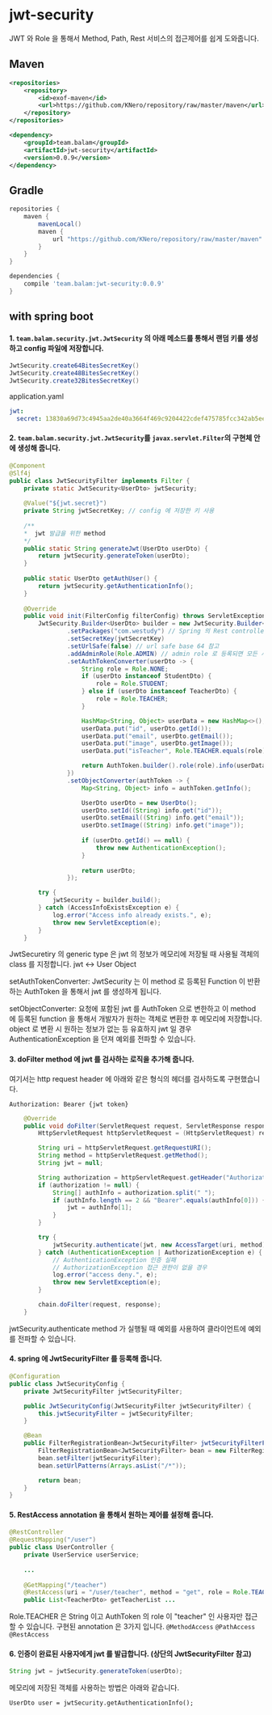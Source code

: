 # jwt-security
JWT 와 Role 을 통해서 Method, Path, Rest 서비스의 접근제어를 쉽게 도와줍니다.

## Maven
```xml
<repositories>
    <repository>
        <id>exof-maven</id>
        <url>https://github.com/KNero/repository/raw/master/maven</url>
    </repository>
</repositories>
```
```xml
<dependency>
    <groupId>team.balam</groupId>
    <artifactId>jwt-security</artifactId>
    <version>0.0.9</version>
</dependency>
```
## Gradle
```gradle
repositories {
    maven {
        mavenLocal()
        maven {
            url "https://github.com/KNero/repository/raw/master/maven"
        }
    }
}
```
```gradle
dependencies {
    compile 'team.balam:jwt-security:0.0.9'
}
```

## with spring boot
#### 1. ```team.balam.security.jwt.JwtSecurity``` 의 아래 메소드를 통해서 랜덤 키를 생성하고 config 파일에 저장합니다.

```java
JwtSecurity.create64BitesSecretKey()
JwtSecurity.create48BitesSecretKey()
JwtSecurity.create32BitesSecretKey()
```

application.yaml
```yaml
jwt:
  secret: 13830a69d73c4945aa2de40a3664f469c9204422cdef475785fcc342ab5eee0f
```

#### 2. ```team.balam.security.jwt.JwtSecurity```를 ```javax.servlet.Filter```의 구현체 안에 생성해 줍니다.
```java
@Component
@Slf4j
public class JwtSecurityFilter implements Filter {
    private static JwtSecurity<UserDto> jwtSecurity;
    
    @Value("${jwt.secret}")
    private String jwtSecretKey; // config 에 저장한 키 사용
    
    /**
    *  jwt 발급을 위한 method
    */
    public static String generateJwt(UserDto userDto) {
        return jwtSecurity.generateToken(userDto); 
    }
    
    public static UserDto getAuthUser() {
        return jwtSecurity.getAuthenticationInfo();
    }
    
    @Override
    public void init(FilterConfig filterConfig) throws ServletException {
        JwtSecurity.Builder<UserDto> builder = new JwtSecurity.Builder<UserDto>()
                .setPackages("com.westudy") // Spring 의 Rest controller 들이 있는 패키지의 prefix
                .setSecretKey(jwtSecretKey) 
                .setUrlSafe(false) // url safe base 64 참고
                .addAdminRole(Role.ADMIN) // admin role 로 등록되면 모든 서비스를 호출할 수 있습니다. (다수 등록 가능)
                .setAuthTokenConverter(userDto -> {
                    String role = Role.NONE;
                    if (userDto instanceof StudentDto) {
                        role = Role.STUDENT;
                    } else if (userDto instanceof TeacherDto) {
                        role = Role.TEACHER;
                    }

                    HashMap<String, Object> userData = new HashMap<>();
                    userData.put("id", userDto.getId());
                    userData.put("email", userDto.getEmail());
                    userData.put("image", userDto.getImage());
                    userData.put("isTeacher", Role.TEACHER.equals(role));

                    return AuthToken.builder().role(role).info(userData).build();
                })
                .setObjectConverter(authToken -> {
                    Map<String, Object> info = authToken.getInfo();

                    UserDto userDto = new UserDto();
                    userDto.setId((String) info.get("id"));
                    userDto.setEmail((String) info.get("email"));
                    userDto.setImage((String) info.get("image"));
                    
                    if (userDto.getId() == null) {
                        throw new AuthenticationException();
                    }
                    
                    return userDto;
                });

        try {
            jwtSecurity = builder.build();
        } catch (AccessInfoExistsException e) {
            log.error("Access info already exists.", e);
            throw new ServletException(e);
        }
    }
```

JwtSecuretiry 의 generic type 은 jwt 의 정보가 메모리에 저장될 때 사용될 객체의 class 를 지정합니다.
jwt <-> User Object

setAuthTokenConverter: JwtSecurity 는 이 method 로 등록된 Function 이 반환하는 AuthToken 을 통해서 jwt 를 생성하게 됩니다.

setObjectConverter: 요청에 포함된 jwt 를 AuthToken 으로 변한하고 이 method 에 등록된 function 을 통해서 개발자가 원하는 객체로 변환한 후 메모리에 저장합니다.
object 로 변환 시 원하는 정보가 없는 등 유효하지 jwt 일 경우 AuthenticationException 을 던져 예외를 전파할 수 있습니다.

#### 3. doFilter method 에 jwt 를 검사하는 로직을 추가해 줍니다.
여기서는 http request header 에 아래와 같은 형식의 헤더를 검사하도록 구현했습니다.
```text
Authorization: Bearer {jwt token}
```
```java
    @Override
    public void doFilter(ServletRequest request, ServletResponse response, FilterChain chain) throws IOException, ServletException {
        HttpServletRequest httpServletRequest = (HttpServletRequest) request;

        String uri = httpServletRequest.getRequestURI();
        String method = httpServletRequest.getMethod();
        String jwt = null;

        String authorization = httpServletRequest.getHeader("Authorization");
        if (authorization != null) {
            String[] authInfo = authorization.split(" ");
            if (authInfo.length == 2 && "Bearer".equals(authInfo[0])) {
                jwt = authInfo[1];
            }
        }

        try {
            jwtSecurity.authenticate(jwt, new AccessTarget(uri, method));
        } catch (AuthenticationException | AuthorizationException e) {
            // AuthenticationException 인증 실패
            // AuthorizationException 접근 권한이 없을 경우
            log.error("access deny.", e);
            throw new ServletException(e);
        }

        chain.doFilter(request, response);
    }
```
jwtSecurity.authenticate method 가 실행될 때 예외를 사용하여 클라이언트에 예외를 전파할 수 있습니다.

#### 4. spring 에 JwtSecurityFilter 를 등록해 줍니다.
```java
@Configuration
public class JwtSecurityConfig {
    private JwtSecurityFilter jwtSecurityFilter;

    public JwtSecurityConfig(JwtSecurityFilter jwtSecurityFilter) {
        this.jwtSecurityFilter = jwtSecurityFilter;
    }

    @Bean
    public FilterRegistrationBean<JwtSecurityFilter> jwtSecurityFilterFilterRegistrationBean() {
        FilterRegistrationBean<JwtSecurityFilter> bean = new FilterRegistrationBean<>();
        bean.setFilter(jwtSecurityFilter);
        bean.setUrlPatterns(Arrays.asList("/*"));

        return bean;
    }
}
```

#### 5. RestAccess annotation 을 통해서 원하는 제어를 설정해 줍니다.
```java
@RestController
@RequestMapping("/user")
public class UserController {
    private UserService userService;
    
    ...
    
    @GetMapping("/teacher")
    @RestAccess(uri = "/user/teacher", method = "get", role = Role.TEACHER)
    public List<TeacherDto> getTeacherList ...
```
Role.TEACHER 은 String 이고 AuthToken 의 role 이 "teacher" 인 사용자만 접근할 수 있습니다.
구현된 annotation 은 3가지 입니다.
`@MethodAccess`
`@PathAccess`
`@RestAccess` 


#### 6. 인증이 완료된 사용자에게 jwt 를 발급합니다. (상단의 JwtSecurityFilter 참고)
```java
String jwt = jwtSecurity.generateToken(userDto);
```

메모리에 저장된 객체를 사용하는 방법은 아래와 같습니다.
```
UserDto user = jwtSecurity.getAuthenticationInfo();
```
